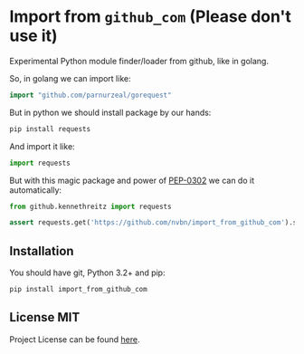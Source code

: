 # Import from `github_com` (Please don't use it)

Experimental Python module finder/loader from github, like in golang.

So, in golang we can import like:

```go
import "github.com/parnurzeal/gorequest"
```

But in python we should install package by our hands:

```bash
pip install requests
```

And import it like:

```python
import requests
```

But with this magic package and power of [PEP-0302](https://www.python.org/dev/peps/pep-0302/) we can
do it automatically:

```python
from github.kennethreitz import requests

assert requests.get('https://github.com/nvbn/import_from_github_com').status_code == 200
```

## Installation

You should have git, Python 3.2+ and pip:

```bash
pip install import_from_github_com
```

## License MIT
Project License can be found [here](LICENSE.md).

